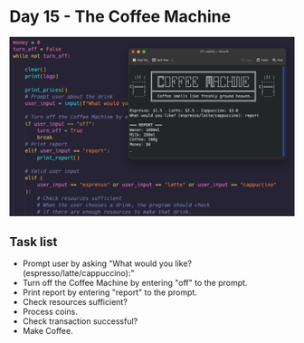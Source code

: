 # Day 15 - The Coffee Machine

![Screen](screenshot.png)

## Task list

- Prompt user by asking "​What would you like? (espresso/latte/cappuccino):​"
- Turn off the Coffee Machine by entering "​off" to the prompt.
- Print report by entering "report" to the prompt.
- Check resources sufficient?
- Process coins.
- Check transaction successful?
- Make Coffee.
